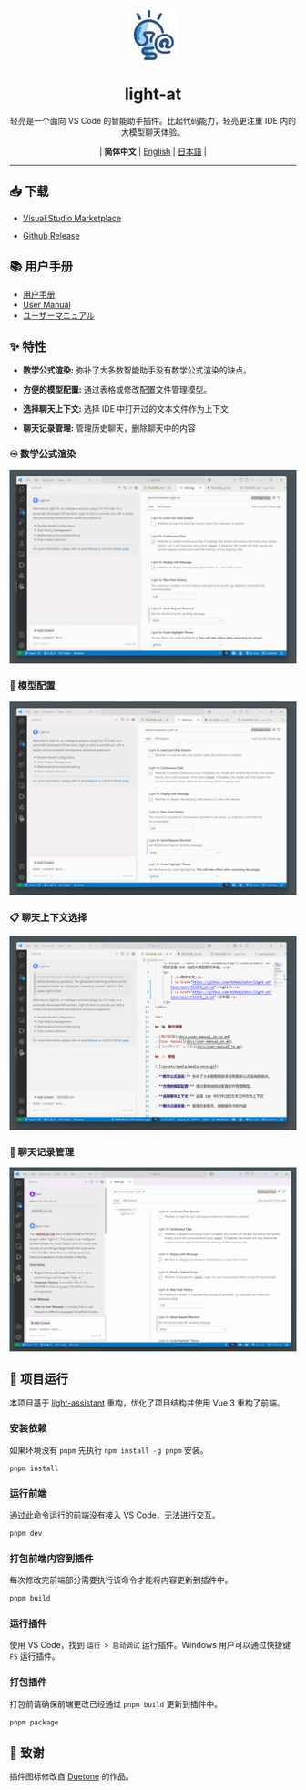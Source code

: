 <div align="center" >
    <img src="assets/icons/light-at.png" width="90px" height="90px"/>
    <h1 align="center">light-at</h1>
    <p>轻亮是一个面向 VS Code 的智能助手插件。比起代码能力，轻亮更注重 IDE 内的大模型聊天体验。</p>
    <p>
        | <b>简体中文</b>
        | <a href="https://github.com/HiMeditator/light-at/blob/main/README_en.md">English</a>
        | <a href="https://github.com/HiMeditator/light-at/blob/main/README_ja.md">日本語</a> |
    </p>
</div>

<hr>

## 📥 下载

- [Visual Studio Marketplace](https://marketplace.visualstudio.com/items?itemName=himeditator.light-at)

- [Github Release](https://github.com/HiMeditator/light-at/releases)

## 📚 用户手册

- [用户手册](docs/user-manual_zh-cn.md)
- [User Manual](docs/user-manual_en.md)
- [ユーザーマニュアル](docs/user-manual_ja.md)

## ✨ 特性

- **数学公式渲染:** 弥补了大多数智能助手没有数学公式渲染的缺点。

- **方便的模型配置:** 通过表格或修改配置文件管理模型。

- **选择聊天上下文:** 选择 IDE 中打开过的文本文件作为上下文

- **聊天记录管理:** 管理历史聊天，删除聊天中的内容

### ♾️ 数学公式渲染

![](assets/media/render.gif)

### 📝 模型配置

![](assets/media/model.gif)

### 📋 聊天上下文选择

![](assets/media/context.gif)

### 💬 聊天记录管理

![](assets/media/history.gif)

## 🚀 项目运行

本项目基于 [light-assistant](https://github.com/HiMeditator/light-assistant) 重构，优化了项目结构并使用 Vue 3 重构了前端。

### 安装依赖

如果环境没有 `pnpm` 先执行 `npm install -g pnpm` 安装。

```bash
pnpm install
```

### 运行前端

通过此命令运行的前端没有接入 VS Code，无法进行交互。

```bash
pnpm dev
```

### 打包前端内容到插件

每次修改完前端部分需要执行该命令才能将内容更新到插件中。

```bash
pnpm build
```

### 运行插件

使用 VS Code，找到 `运行 > 启动调试` 运行插件。Windows 用户可以通过快捷键 `F5` 运行插件。

### 打包插件

打包前请确保前端更改已经通过 `pnpm build` 更新到插件中。

```bash
pnpm package
```

## 👏 致谢

插件图标修改自 [Duetone](assets/icons/credits.md) 的作品。
